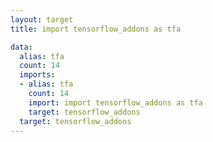 ```yaml
---
layout: target
title: import tensorflow_addons as tfa

data:
  alias: tfa
  count: 14
  imports:
  - alias: tfa
    count: 14
    import: import tensorflow_addons as tfa
    target: tensorflow_addons
  target: tensorflow_addons
---
```

